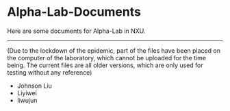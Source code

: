 # Alpha-Lab-Documents
Here are some documents for Alpha-Lab in NXU.
***
(Due to the lockdown of the epidemic, part of the files have been placed on the computer of the laboratory, which cannot be uploaded for the time being. The current files are all older versions, which are only used for testing without any reference)

* Johnson Liu
* Liyiwei
* liwujun  
